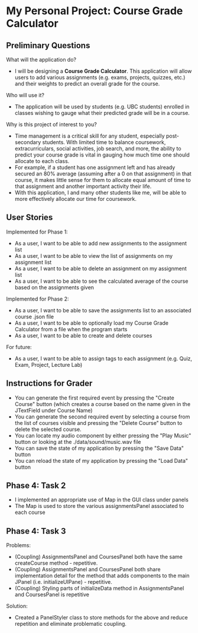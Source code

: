 # My Personal Project: Course Grade Calculator

## Preliminary Questions

What will the application do?

- I will be designing a **Course Grade Calculator**.
This application will allow users to add
various assignments (e.g. exams, projects, quizzes, etc.)
and their weights to predict an overall grade for the course. 

Who will use it?
- The application will be used by students (e.g. UBC students)
enrolled in classes wishing to gauge what their predicted grade
will be in a course.

Why is this project of interest to you?
- Time management is a critical skill for any student, especially
post-secondary students. With limited time to balance coursework,
extracurriculars, social activities, job search, and more,
the ability to predict your course grade is vital in gauging how
much time one should allocate to each class.
- For example, if a student has one assignment left and has already
secured an 80% average (assuming after a 0 on that assignment) in that
course, it makes little sense for them to allocate equal amount of time to
that assignment and another important activity their life.
- With this application, I and many other students like me, will
be able to more effectively allocate our time for coursework.

## User Stories

Implemented for Phase 1:
- As a user, I want to be able to add new assignments to the assignment list
- As a user, I want to be able to view the list of assignments on my assignment list
- As a user, I want to be able to delete an assignment on my assignment list
- As a user, I want to be able to see the calculated average of the course based on the assignments given

Implemented for Phase 2:
- As a user, I want to be able to save the assignments list to an associated course .json file
- As a user, I want to be able to optionally load my Course Grade Calculator from a file when the program starts
- As a user, I want to be able to create and delete courses

For future:
- As a user, I want to be able to assign tags to each assignment (e.g. Quiz, Exam, Project, Lecture Lab)

## Instructions for Grader

- You can generate the first required event by pressing the
 "Create Course" button (which creates a course based on the name
 given in the JTextField under Course Name)
- You can generate the second required event by selecting a course
from the list of courses visible and pressing the "Delete Course" button
to delete the selected course.
- You can locate my audio component by either pressing the "Play Music"
button or looking at the ./data/sound/music.wav file
- You can save the state of my application by pressing the "Save Data" button
- You can reload the state of my application by pressing the "Load Data" button

## Phase 4: Task 2

- I implemented an appropriate use of Map in the GUI class under panels
- The Map is used to store the various assignmentsPanel associated to each course

## Phase 4: Task 3
Problems:
- (Coupling) AssignmentsPanel and CoursesPanel both have the same createCourse method - repetitive.
- (Coupling) AssignmentsPanel and CoursesPanel both share implementation
detail for the method that adds components to the main JPanel (i.e. initializeUIPane) - repetitive.
- (Coupling) Styling parts of initializeData method in AssignmentsPanel and CoursesPanel 
is repetitive

Solution:
- Created a PanelStyler class to store methods for the above and reduce repetition
and eliminate problematic coupling.